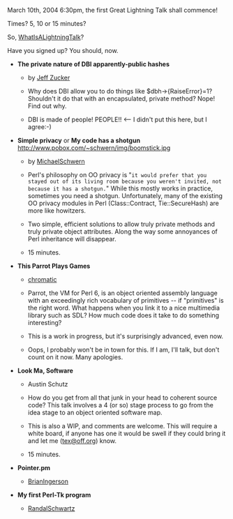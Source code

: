 March 10th, 2004 6:30pm, the first Great Lightning Talk shall commence!

Times?  5, 10 or 15 minutes?

So, [WhatIsALightningTalk](/WhatIsALightningTalk)?

Have you signed up?  You should, now.

* **The private nature of DBI apparently-public hashes**

  * by [Jeff Zucker](http://www.vpservices.com/jeff/)

  * Why does DBI allow you to do things like $dbh->{RaiseError}=1?  Shouldn't it do that with an encapsulated, private method?  Nope!  Find out why.

  * DBI is made of people!  PEOPLE!! <-- I didn't put this here, but I agree:-)

* **Simple privacy** or **My code has a shotgun**  http://www.pobox.com/~schwern/img/boomstick.jpg

  * by [MichaelSchwern](/MichaelSchwern)  

  * Perl's philosophy on OO privacy is "`it would prefer that you stayed out of its living room because you weren't invited, not because it has a shotgun.`"  While this mostly works in practice, sometimes you need a shotgun.  Unfortunately, many of the existing OO privacy modules in Perl (Class::Contract, Tie::SecureHash) are more like howitzers.

  * Two simple, efficient solutions to allow truly private methods and truly private object attributes.  Along the way some annoyances of Perl inheritance will disappear.

  * 15 minutes.

* **This Parrot Plays Games**

  * [chromatic](/chromatic)

  * Parrot, the VM for Perl 6, is an object oriented assembly language with an exceedingly rich vocabulary of primitives -- if "primitives" is the right word.  What happens when you link it to a nice multimedia library such as SDL?  How much code does it take to do something interesting?

  * This is a work in progress, but it's surprisingly advanced, even now.

  * Oops, I probably won't be in town for this.  If I am, I'll talk, but don't count on it now.  Many apologies.

* **Look Ma, Software**

  * Austin Schutz

  * How do you get from all that junk in your head to coherent source code? This talk involves a 4 (or so) stage process to go from the idea stage to an object oriented software map.

  * This is also a WIP, and comments are welcome. This will require a white board, if anyone has one it would be swell if they could bring it and let me (tex@off.org) know.

  * 15 minutes.

* **Pointer.pm**

  * [BrianIngerson](/BrianIngerson)

* **My first Perl-Tk program**

  * [RandalSchwartz](/RandalSchwartz)
